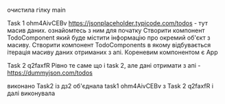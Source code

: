 очистила гілку main

Task 1 ohm4AivCEBv
https://jsonplaceholder.typicode.com/todos - тут масив даних. ознайомтесь з ним для початку
Створити компонент TodoComponent який буде містити інформацію про окремий об'єкт з масиву.
Створити компонент TodoComponents в якому відбувається ітерація масиву даних отриманих з апі.
Кореневим компонентом є App

Task 2 q2faxfR
Рівно те саме що і task 2, але дані отримати з апі - https://dummyjson.com/todos

виконано Task2 із дз2 об'єднала   task1 ohm4AivCEBv з Task 2 q2faxfR і далі виконувала